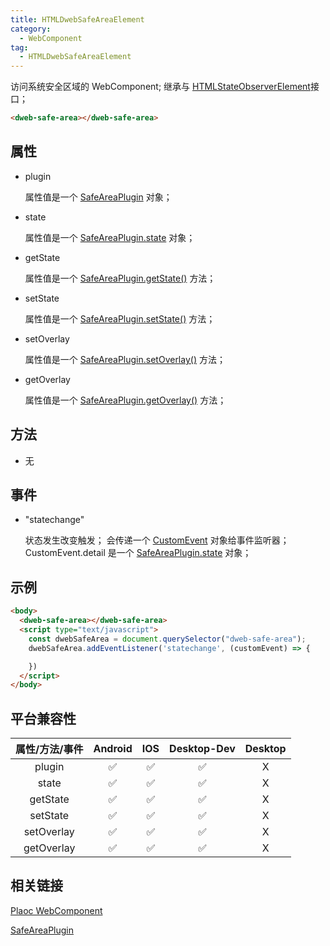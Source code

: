 ```yaml
---
title: HTMLDwebSafeAreaElement
category:
  - WebComponent
tag:
  - HTMLDwebSafeAreaElement
---
```


访问系统安全区域的 WebComponent;
继承与 [HTMLStateObserverElement](../state-observer/index.md)接口；

```html
<dweb-safe-area></dweb-safe-area>
```

## 属性

  - plugin

    属性值是一个 [SafeAreaPlugin](../../plugin/safe-area/index.md) 对象；
    
  - state

    属性值是一个 [SafeAreaPlugin.state](../../plugin/safe-area/state.md) 对象；

  - getState

    属性值是一个 [SafeAreaPlugin.getState()](../../plugin/safe-area/get-state.md) 方法；

  - setState

    属性值是一个 [SafeAreaPlugin.setState()](../../plugin/safe-area/set-state.md) 方法；

  - setOverlay

    属性值是一个 [SafeAreaPlugin.setOverlay()](../../plugin/safe-area/set-overlay.md) 方法；

  - getOverlay

    属性值是一个 [SafeAreaPlugin.getOverlay()](../../plugin/safe-area/get-overlay.md) 方法；

## 方法

  - 无

## 事件

  - "statechange"

    状态发生改变触发；
    会传递一个 [CustomEvent](https://developer.mozilla.org/zh-CN/docs/Web/API/CustomEvent/CustomEvent) 对象给事件监听器；
    CustomEvent.detail 是一个 [SafeAreaPlugin.state](../../plugin/safe-area/state.md) 对象；


## 示例
  ```html
  <body>
    <dweb-safe-area></dweb-safe-area>
    <script type="text/javascript">
      const dwebSafeArea = document.querySelector("dweb-safe-area");
      dwebSafeArea.addEventListener('statechange', (customEvent) => {

      })
    </script>
  </body>
  ```


## 平台兼容性

| 属性/方法/事件 | Android | IOS | Desktop-Dev | Desktop |
|:------------:|:-------:|:---:|:-----------:|:-------:|
| plugin       | ✅      | ✅  | ✅           | X       |
| state        | ✅      | ✅  | ✅          | X       |
| getState     | ✅      | ✅  | ✅          | X       |
| setState     | ✅      | ✅  | ✅          | X       |
| setOverlay   | ✅      | ✅  | ✅          | X       |
| getOverlay   | ✅      | ✅  | ✅          | X       |

## 相关链接

 [Plaoc WebComponent](../index.md)

[SafeAreaPlugin](../../plugin/safe-area/index.md)


